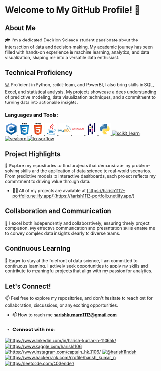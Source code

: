 # Welcome to My GitHub Profile! 👋
## About Me
🎓 I'm a dedicated Decision Science student passionate about the intersection of data and decision-making. My academic journey has been filled with hands-on experience in machine learning, analytics, and data visualization, shaping me into a versatile data enthusiast.

## Technical Proficiency
💻 Proficient in Python, scikit-learn, and PowerBI, I also bring skills in SQL, Excel, and statistical analysis. My projects showcase a deep understanding of predictive modeling, data visualization techniques, and a commitment to turning data into actionable insights.

<h3 align="left">Languages and Tools:</h3>
<p align="left"> <a href="https://www.cprogramming.com/" target="_blank" rel="noreferrer"> <img src="https://raw.githubusercontent.com/devicons/devicon/master/icons/c/c-original.svg" alt="c" width="40" height="40"/> </a> <a href="https://www.w3schools.com/css/" target="_blank" rel="noreferrer"> <img src="https://raw.githubusercontent.com/devicons/devicon/master/icons/css3/css3-original-wordmark.svg" alt="css3" width="40" height="40"/> </a> <a href="https://www.w3.org/html/" target="_blank" rel="noreferrer"> <img src="https://raw.githubusercontent.com/devicons/devicon/master/icons/html5/html5-original-wordmark.svg" alt="html5" width="40" height="40"/> </a> <a href="https://www.java.com" target="_blank" rel="noreferrer"> <img src="https://raw.githubusercontent.com/devicons/devicon/master/icons/java/java-original.svg" alt="java" width="40" height="40"/> </a> <a href="https://www.mysql.com/" target="_blank" rel="noreferrer"> <img src="https://raw.githubusercontent.com/devicons/devicon/master/icons/mysql/mysql-original-wordmark.svg" alt="mysql" width="40" height="40"/> </a> <a href="https://www.oracle.com/" target="_blank" rel="noreferrer"> <img src="https://raw.githubusercontent.com/devicons/devicon/master/icons/oracle/oracle-original.svg" alt="oracle" width="40" height="40"/> </a> <a href="https://pandas.pydata.org/" target="_blank" rel="noreferrer"> <img src="https://raw.githubusercontent.com/devicons/devicon/2ae2a900d2f041da66e950e4d48052658d850630/icons/pandas/pandas-original.svg" alt="pandas" width="40" height="40"/> </a> <a href="https://www.python.org" target="_blank" rel="noreferrer"> <img src="https://raw.githubusercontent.com/devicons/devicon/master/icons/python/python-original.svg" alt="python" width="40" height="40"/> </a> <a href="https://scikit-learn.org/" target="_blank" rel="noreferrer"> <img src="https://upload.wikimedia.org/wikipedia/commons/0/05/Scikit_learn_logo_small.svg" alt="scikit_learn" width="40" height="40"/> </a> <a href="https://seaborn.pydata.org/" target="_blank" rel="noreferrer"> <img src="https://seaborn.pydata.org/_images/logo-mark-lightbg.svg" alt="seaborn" width="40" height="40"/> </a> <a href="https://www.tensorflow.org" target="_blank" rel="noreferrer"> <img src="https://www.vectorlogo.zone/logos/tensorflow/tensorflow-icon.svg" alt="tensorflow" width="40" height="40"/> </a> </p>


## Project Highlights
🚀 Explore my repositories to find projects that demonstrate my problem-solving skills and the application of data science to real-world scenarios. From predictive models to interactive dashboards, each project reflects my commitment to driving value through data.
- 👨‍💻 All of my projects are available at [https://harish1112-portfolio.netlify.app/](https://harish1112-portfolio.netlify.app/)

## Collaboration and Communication
🤝 I excel both independently and collaboratively, ensuring timely project completion. My effective communication and presentation skills enable me to convey complex data insights clearly to diverse teams.

## Continuous Learning
🌟 Eager to stay at the forefront of data science, I am committed to continuous learning. I actively seek opportunities to apply my skills and contribute to meaningful projects that align with my passion for analytics.


## Let's Connect!
📫 Feel free to explore my repositories, and don't hesitate to reach out for collaboration, discussions, or any exciting opportunities.
- 📫 How to reach me **harishkumarn1112@gmail.com**
- <h3 align="left">Connect with me:</h3>
<p align="left">
<a href="https://www.linkedin.com/in/harish-kumar-n-1106hk/" target="blank"><img align="center" src="https://raw.githubusercontent.com/rahuldkjain/github-profile-readme-generator/master/src/images/icons/Social/linked-in-alt.svg" alt="https://www.linkedin.com/in/harish-kumar-n-1106hk/" height="30" width="40" /></a>
<a href="https://www.kaggle.com/harish1106" target="blank"><img align="center" src="https://raw.githubusercontent.com/rahuldkjain/github-profile-readme-generator/master/src/images/icons/Social/kaggle.svg" alt="https://www.kaggle.com/harish1106" height="30" width="40" /></a>
<a href="https://www.instagram.com/captain_hk_1106/" target="blank"><img align="center" src="https://raw.githubusercontent.com/rahuldkjain/github-profile-readme-generator/master/src/images/icons/Social/instagram.svg" alt="https://www.instagram.com/captain_hk_1106/" height="30" width="40" /></a>
<a href="https://medium.com/@harish11ndsh" target="blank"><img align="center" src="https://raw.githubusercontent.com/rahuldkjain/github-profile-readme-generator/master/src/images/icons/Social/medium.svg" alt="@harish11ndsh" height="30" width="40" /></a>
<a href="https://www.hackerrank.com/profile/harish_kumar_n" target="blank"><img align="center" src="https://raw.githubusercontent.com/rahuldkjain/github-profile-readme-generator/master/src/images/icons/Social/hackerrank.svg" alt="https://www.hackerrank.com/profile/harish_kumar_n" height="30" width="40" /></a>
<a href="https://leetcode.com/403ender/" target="blank"><img align="center" src="https://raw.githubusercontent.com/rahuldkjain/github-profile-readme-generator/master/src/images/icons/Social/leet-code.svg" alt="https://leetcode.com/403ender/" height="30" width="40" /></a>

</p>
